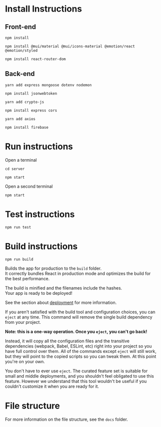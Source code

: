 # Install Instructions

## Front-end

`npm install`

`npm install @mui/material @mui/icons-material @emotion/react @emotion/styled`

`npm install react-router-dom`

## Back-end

`yarn add express mongoose dotenv nodemon`

`npm install jsonwebtoken`

`yarn add crypto-js`

`npm install express cors`

`yarn add axios`

`npm install firebase`

# Run instructions

Open a terminal

`cd server`

`npm start `

Open a second terminal

`npm start`

# Test instructions

`npm run test`

# Build instructions

`npm run build`

Builds the app for production to the `build` folder.\
It correctly bundles React in production mode and optimizes the build for the best performance.

The build is minified and the filenames include the hashes.\
Your app is ready to be deployed!

See the section about [deployment](https://facebook.github.io/create-react-app/docs/deployment) for more information.

If you aren't satisfied with the build tool and configuration choices, you can `eject` at any time. This command will remove the single build dependency from your project.

**Note: this is a one-way operation. Once you `eject`, you can't go back!**

Instead, it will copy all the configuration files and the transitive dependencies (webpack, Babel, ESLint, etc) right into your project so you have full control over them. All of the commands except `eject` will still work, but they will point to the copied scripts so you can tweak them. At this point you're on your own.

You don't have to ever use `eject`. The curated feature set is suitable for small and middle deployments, and you shouldn't feel obligated to use this feature. However we understand that this tool wouldn't be useful if you couldn't customize it when you are ready for it.

# File structure

For more information on the file structure, see the `docs` folder.
